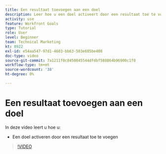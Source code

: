 ```yaml
---
title: Een resultaat toevoegen aan een doel
description: Leer hoe u een doel activeert door een resultaat toe te voegen in [!DNL Workfront Goals].
activity: use
feature: Workfront Goals
type: Tutorial
role: User
level: Beginner
team: Technical Marketing
kt: 8922
exl-id: e54aa547-97d1-4603-bb63-503e605be408
doc-type: video
source-git-commit: 7a1211f0c8450845544dfdbf588864b96900c1f0
workflow-type: tm+mt
source-wordcount: '38'
ht-degree: 0%

---
```


# Een resultaat toevoegen aan een doel

In deze video leert u hoe u:

* Een doel activeren door een resultaat toe te voegen

>[!VIDEO](https://video.tv.adobe.com/v/335194/?quality=12&learn=on)
